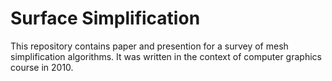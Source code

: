Surface Simplification
======================

This repository contains paper and presention for a survey of mesh simplification
algorithms.
It was written in the context of computer graphics course in 2010.
